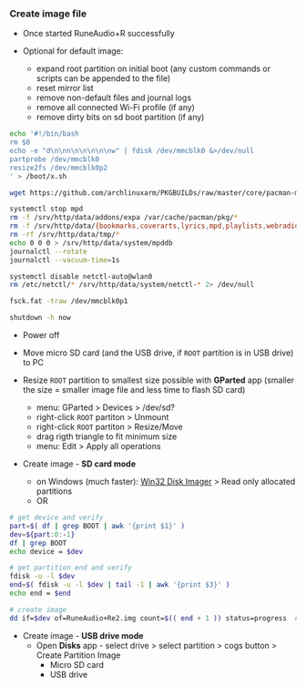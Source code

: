 ### Create image file

- Once started RuneAudio+R successfully

- Optional for default image:
	- expand root partition on initial boot (any custom commands or scripts can be appended to the file)
	- reset mirror list
	- remove non-default files and journal logs
	- remove all connected Wi-Fi profile (if any)
	- remove dirty bits on sd boot partition (if any)
```sh
echo '#!/bin/bash
rm $0
echo -e "d\n\nn\n\n\n\n\nw" | fdisk /dev/mmcblk0 &>/dev/null
partprobe /dev/mmcblk0
resize2fs /dev/mmcblk0p2
' > /boot/x.sh

wget https://github.com/archlinuxarm/PKGBUILDs/raw/master/core/pacman-mirrorlist/mirrorlist -O /etc/pacman.d/mirrorlist

systemctl stop mpd
rm -f /srv/http/data/addons/expa /var/cache/pacman/pkg/*
rm -f /srv/http/data/{bookmarks,coverarts,lyrics,mpd,playlists,webradios}/*
rm -rf /srv/http/data/tmp/*
echo 0 0 0 > /srv/http/data/system/mpddb
journalctl --rotate
journalctl --vacuum-time=1s

systemctl disable netctl-auto@wlan0
rm /etc/netctl/* /srv/http/data/system/netctl-* 2> /dev/null

fsck.fat -traw /dev/mmcblk0p1

shutdown -h now
```
- Power off

- Move micro SD card (and the USB drive, if `ROOT` partition is in USB drive) to PC
- Resize `ROOT` partition to smallest size possible with **GParted** app (smaller the size = smaller image file and less time to flash SD card)
	- menu: GParted > Devices > /dev/sd?
	- right-click `ROOT` partiton > Unmount
	- right-click `ROOT` partiton > Resize/Move
	- drag rigth triangle to fit minimum size
	- menu: Edit > Apply all operations
- Create image - **SD card mode**
	- on Windows (much faster): [Win32 Disk Imager](https://sourceforge.net/projects/win32diskimager/) > Read only allocated partitions
	- OR
```sh
# get device and verify
part=$( df | grep BOOT | awk '{print $1}' )
dev=${part:0:-1}
df | grep BOOT
echo device = $dev

# get partition end and verify
fdisk -u -l $dev
end=$( fdisk -u -l $dev | tail -1 | awk '{print $3}' )
echo end = $end

# create image
dd if=$dev of=RuneAudio+Re2.img count=$(( end + 1 )) status=progress  # remove status=progress if errors
```
- Create image - **USB drive mode**
	- Open **Disks** app - select drive > select partition > cogs button > Create Partition Image
		- Micro SD card
		- USB drive
